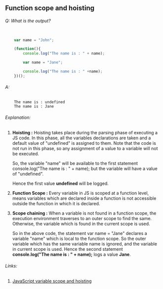 ## Function scope and hoisting

###### Q: What is the output?

```js

	var name = "John";

	(function(){
	  	console.log("The name is : " + name);

	  	var name = "Jane";

	  	console.log("The name is : " +name);
	})();

```

###### A:

```
	The name is : undefined
	The name is : Jane

```

###### Explanation:

1. **Hoisting :** Hoisting takes place during the parsing phase of executing a JS code. In this phase, all the variables declarations are taken and a default value of "undefined" is assigned to them. Note that the code is not run in this phase, so any assignment of a value to a variable will not be executed.

	So, the variable "name" will be available to the first statement console.log("The name is : " + name); but the variable will have a value of "undefined".

	Hence the first value **undefined** will be logged.


2. **Function Scope :**  Every variable in JS is scoped at a function level, means variables which are declared inside a function is not accessible outside the function in which it is declared.

3. **Scope chaining :** When a variable is not found in a function scope, the execution environment traverses to an outer scope to find the same. Otherwise, the variable which is found in the current scope is used.

	So in the above code, the statement var name = "Jane" declares a variable "name" which is local to the function scope. So the outer variable which has the same variable name is ignored, and the variable in current scope is used. Hence the second statement **console.log("The name is : " + name);** logs a value **Jane**.
	
###### Links:

1. [JavaScript variable scope and hoisting](http://javascriptissexy.com/javascript-variable-scope-and-hoisting-explained/)
